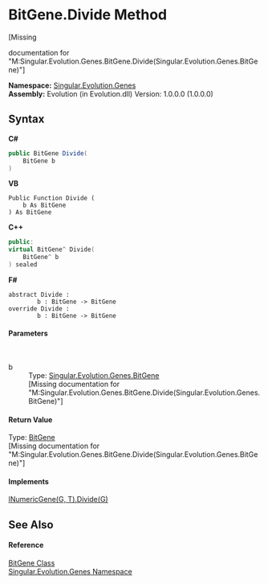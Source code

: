 # BitGene.Divide Method 
 

\[Missing <summary> documentation for "M:Singular.Evolution.Genes.BitGene.Divide(Singular.Evolution.Genes.BitGene)"\]

**Namespace:**&nbsp;<a href="c9a39aef-d3b0-be3b-cda0-1d7eb5bdd4e1">Singular.Evolution.Genes</a><br />**Assembly:**&nbsp;Evolution (in Evolution.dll) Version: 1.0.0.0 (1.0.0.0)

## Syntax

**C#**<br />
``` C#
public BitGene Divide(
	BitGene b
)
```

**VB**<br />
``` VB
Public Function Divide ( 
	b As BitGene
) As BitGene
```

**C++**<br />
``` C++
public:
virtual BitGene^ Divide(
	BitGene^ b
) sealed
```

**F#**<br />
``` F#
abstract Divide : 
        b : BitGene -> BitGene 
override Divide : 
        b : BitGene -> BitGene 
```


#### Parameters
&nbsp;<dl><dt>b</dt><dd>Type: <a href="6e3ceb63-3c40-7d72-09e8-13c51a663103">Singular.Evolution.Genes.BitGene</a><br />\[Missing <param name="b"/> documentation for "M:Singular.Evolution.Genes.BitGene.Divide(Singular.Evolution.Genes.BitGene)"\]</dd></dl>

#### Return Value
Type: <a href="6e3ceb63-3c40-7d72-09e8-13c51a663103">BitGene</a><br />\[Missing <returns> documentation for "M:Singular.Evolution.Genes.BitGene.Divide(Singular.Evolution.Genes.BitGene)"\]

#### Implements
<a href="10cf5088-312d-acae-2880-a456818dffff">INumericGene(G, T).Divide(G)</a><br />

## See Also


#### Reference
<a href="6e3ceb63-3c40-7d72-09e8-13c51a663103">BitGene Class</a><br /><a href="c9a39aef-d3b0-be3b-cda0-1d7eb5bdd4e1">Singular.Evolution.Genes Namespace</a><br />